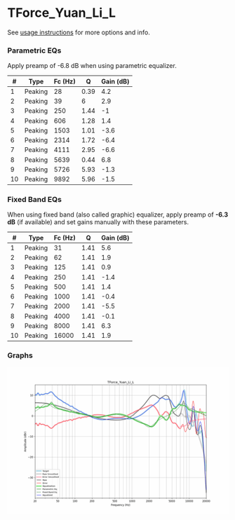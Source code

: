 # TForce_Yuan_Li_L
See [usage instructions](https://github.com/jaakkopasanen/AutoEq#usage) for more options and info.

### Parametric EQs
Apply preamp of -6.8 dB when using parametric equalizer.

|   # | Type    |   Fc (Hz) |    Q |   Gain (dB) |
|-----|---------|-----------|------|-------------|
|   1 | Peaking |        28 | 0.39 |         4.2 |
|   2 | Peaking |        39 | 6    |         2.9 |
|   3 | Peaking |       250 | 1.44 |        -1   |
|   4 | Peaking |       606 | 1.28 |         1.4 |
|   5 | Peaking |      1503 | 1.01 |        -3.6 |
|   6 | Peaking |      2314 | 1.72 |        -6.4 |
|   7 | Peaking |      4111 | 2.95 |        -6.6 |
|   8 | Peaking |      5639 | 0.44 |         6.8 |
|   9 | Peaking |      5726 | 5.93 |        -1.3 |
|  10 | Peaking |      9892 | 5.96 |        -1.5 |

### Fixed Band EQs
When using fixed band (also called graphic) equalizer, apply preamp of **-6.3 dB** (if available) and set gains manually with these parameters.

|   # | Type    |   Fc (Hz) |    Q |   Gain (dB) |
|-----|---------|-----------|------|-------------|
|   1 | Peaking |        31 | 1.41 |         5.6 |
|   2 | Peaking |        62 | 1.41 |         1.9 |
|   3 | Peaking |       125 | 1.41 |         0.9 |
|   4 | Peaking |       250 | 1.41 |        -1.4 |
|   5 | Peaking |       500 | 1.41 |         1.4 |
|   6 | Peaking |      1000 | 1.41 |        -0.4 |
|   7 | Peaking |      2000 | 1.41 |        -5.5 |
|   8 | Peaking |      4000 | 1.41 |        -0.1 |
|   9 | Peaking |      8000 | 1.41 |         6.3 |
|  10 | Peaking |     16000 | 1.41 |         1.9 |

### Graphs
![](./TForce_Yuan_Li_L.png)
